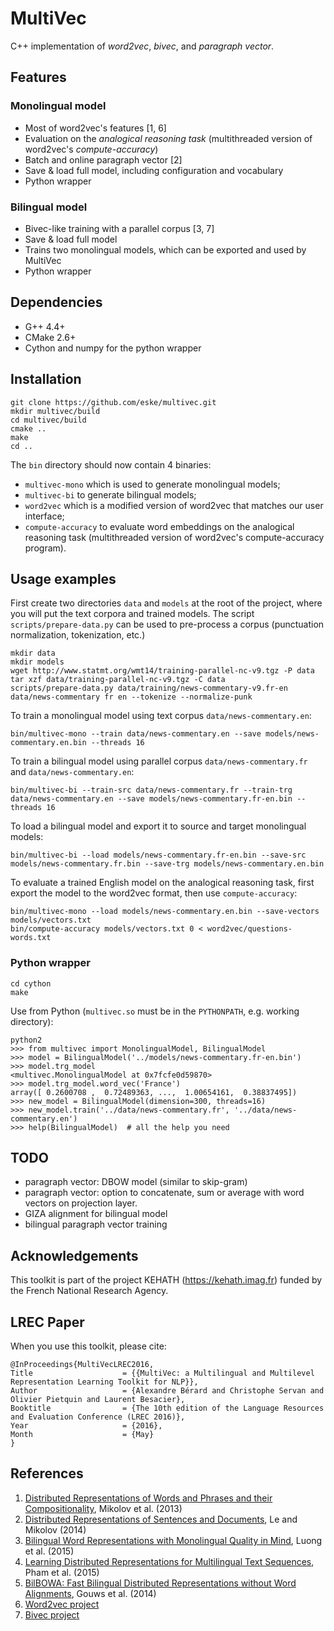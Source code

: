 # MultiVec
C++ implementation of *word2vec*, *bivec*, and *paragraph vector*.

## Features

### Monolingual model
* Most of word2vec's features [1, 6]
* Evaluation on the *analogical reasoning task* (multithreaded version of word2vec's *compute-accuracy*)
* Batch and online paragraph vector [2]
* Save & load full model, including configuration and vocabulary
* Python wrapper

### Bilingual model
* Bivec-like training with a parallel corpus [3, 7]
* Save & load full model
* Trains two monolingual models, which can be exported and used by MultiVec
* Python wrapper

## Dependencies
* G++ 4.4+
* CMake 2.6+
* Cython and numpy for the python wrapper

## Installation

    git clone https://github.com/eske/multivec.git
    mkdir multivec/build
    cd multivec/build
    cmake ..
    make
    cd ..

The `bin` directory should now contain 4 binaries:
* `multivec-mono` which is used to generate monolingual models;
* `multivec-bi` to generate bilingual models;
* `word2vec` which is a modified version of word2vec that matches our user interface;
* `compute-accuracy` to evaluate word embeddings on the analogical reasoning task (multithreaded version of word2vec's compute-accuracy program).

## Usage examples
First create two directories `data` and `models` at the root of the project, where you will put the text corpora and trained models.
The script `scripts/prepare-data.py` can be used to pre-process a corpus (punctuation normalization, tokenization, etc.)

    mkdir data
    mkdir models
    wget http://www.statmt.org/wmt14/training-parallel-nc-v9.tgz -P data
    tar xzf data/training-parallel-nc-v9.tgz -C data
    scripts/prepare-data.py data/training/news-commentary-v9.fr-en data/news-commentary fr en --tokenize --normalize-punk

To train a monolingual model using text corpus `data/news-commentary.en`:

    bin/multivec-mono --train data/news-commentary.en --save models/news-commentary.en.bin --threads 16

To train a bilingual model using parallel corpus `data/news-commentary.fr` and `data/news-commentary.en`:

    bin/multivec-bi --train-src data/news-commentary.fr --train-trg data/news-commentary.en --save models/news-commentary.fr-en.bin --threads 16

To load a bilingual model and export it to source and target monolingual models:

    bin/multivec-bi --load models/news-commentary.fr-en.bin --save-src models/news-commentary.fr.bin --save-trg models/news-commentary.en.bin

To evaluate a trained English model on the analogical reasoning task, first export the model to the word2vec format, then use `compute-accuracy`:

    bin/multivec-mono --load models/news-commentary.en.bin --save-vectors models/vectors.txt
    bin/compute-accuracy models/vectors.txt 0 < word2vec/questions-words.txt

### Python wrapper

    cd cython
    make

Use from Python (`multivec.so` must be in the `PYTHONPATH`, e.g. working directory):

    python2
    >>> from multivec import MonolingualModel, BilingualModel
    >>> model = BilingualModel('../models/news-commentary.fr-en.bin')
    >>> model.trg_model
    <multivec.MonolingualModel at 0x7fcfe0d59870>
    >>> model.trg_model.word_vec('France')
    array([ 0.2600708 ,  0.72489363, ...,  1.00654161,  0.38837495])
    >>> new_model = BilingualModel(dimension=300, threads=16)
    >>> new_model.train('../data/news-commentary.fr', '../data/news-commentary.en')
    >>> help(BilingualModel)  # all the help you need

## TODO
* paragraph vector: DBOW model (similar to skip-gram)
* paragraph vector: option to concatenate, sum or average with word vectors on projection layer.
* GIZA alignment for bilingual model
* bilingual paragraph vector training

## Acknowledgements

This toolkit is part of the project KEHATH (https://kehath.imag.fr) funded by the French National Research Agency.

## LREC Paper

When you use this toolkit, please cite:

    @InProceedings{MultiVecLREC2016,
    Title                    = {{MultiVec: a Multilingual and Multilevel Representation Learning Toolkit for NLP}},
    Author                   = {Alexandre Bérard and Christophe Servan and Olivier Pietquin and Laurent Besacier},
    Booktitle                = {The 10th edition of the Language Resources and Evaluation Conference (LREC 2016)},
    Year                     = {2016},
    Month                    = {May}
    }

## References
1. [Distributed Representations of Words and Phrases and their Compositionality](http://arxiv.org/abs/1310.4546), Mikolov et al. (2013)
2. [Distributed Representations of Sentences and Documents](http://arxiv.org/abs/1405.4053), Le and Mikolov (2014)
3. [Bilingual Word Representations with Monolingual Quality in Mind](http://stanford.edu/~lmthang/bivec/), Luong et al. (2015)
4. [Learning Distributed Representations for Multilingual Text Sequences](http://www.aclweb.org/anthology/W15-1512), Pham et al. (2015)
5. [BilBOWA: Fast Bilingual Distributed Representations without Word Alignments](http://arxiv.org/abs/1410.2455), Gouws et al. (2014)
6. [Word2vec project](https://code.google.com/p/word2vec/)
7. [Bivec project](http://stanford.edu/~lmthang/bivec/)
